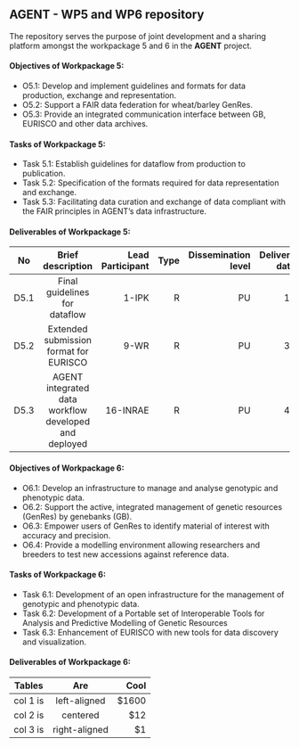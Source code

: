 ## AGENT - WP5 and WP6 repository
The repository serves the purpose of joint development and a sharing platform amongst the workpackage 5 and 6 in the **AGENT** project. 

#### Objectives of Workpackage 5: 
- O5.1: Develop and implement guidelines and formats for data production, exchange and representation.
- O5.2: Support a FAIR data federation for wheat/barley GenRes.
- O5.3: Provide an integrated communication interface between GB, EURISCO and other data archives.

#### Tasks of Workpackage 5: 
- Task 5.1: Establish guidelines for dataflow from production to publication.
- Task 5.2: Specification of the formats required for data representation and exchange.
- Task 5.3: Facilitating data curation and exchange of data compliant with the FAIR principles in AGENT’s data infrastructure.

#### Deliverables of Workpackage 5: 
| No   | Brief description                                     |  Lead<br /> Participant |  Type |  Dissemination level | Delivery date |
|------|:-----------------------------------------------------:|------------------:|------:|---------------------:|--------------:|
| D5.1 | Final guidelines for dataflow                         | 1-IPK             | R | PU | 18 |
| D5.2 | Extended submission format for EURISCO                | 9-WR              | R | PU | 36 |
| D5.3 | AGENT integrated data workflow<br /> developed and deployed | 16-INRAE          | R | PU | 48 |

#### Objectives of Workpackage 6: 
- O6.1: Develop an infrastructure to manage and analyse genotypic and phenotypic data.
- O6.2: Support the active, integrated management of genetic resources (GenRes) by genebanks (GB).
- O6.3: Empower users of GenRes to identify material of interest with accuracy and precision.
- O6.4: Provide a modelling environment allowing researchers and breeders to test new accessions against reference data.

#### Tasks of Workpackage 6: 
- Task 6.1: Development of an open infrastructure for the management of genotypic and phenotypic data.
- Task 6.2: Development of a Portable set of Interoperable Tools for Analysis and Predictive Modelling of Genetic Resources
- Task 6.3: Enhancement of EURISCO with new tools for data discovery and visualization.

#### Deliverables of Workpackage 6: 
| Tables   |      Are      |  Cool |
|----------|:-------------:|------:|
| col 1 is |  left-aligned | $1600 |
| col 2 is |    centered   |   $12 |
| col 3 is | right-aligned |    $1 |
